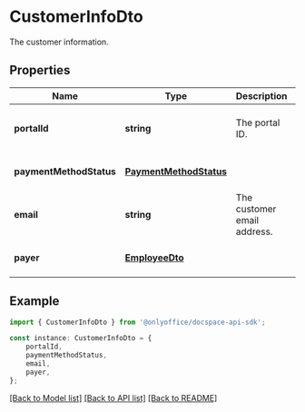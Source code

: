 # CustomerInfoDto

The customer information.

## Properties

Name | Type | Description | Notes
------------ | ------------- | ------------- | -------------
**portalId** | **string** | The portal ID. | [optional] [readonly] [default to undefined]
**paymentMethodStatus** | [**PaymentMethodStatus**](PaymentMethodStatus.md) |  | [optional] [default to undefined]
**email** | **string** | The customer email address. | [optional] [readonly] [default to undefined]
**payer** | [**EmployeeDto**](EmployeeDto.md) |  | [optional] [default to undefined]

## Example

```typescript
import { CustomerInfoDto } from '@onlyoffice/docspace-api-sdk';

const instance: CustomerInfoDto = {
    portalId,
    paymentMethodStatus,
    email,
    payer,
};
```

[[Back to Model list]](../README.md#documentation-for-models) [[Back to API list]](../README.md#documentation-for-api-endpoints) [[Back to README]](../README.md)
